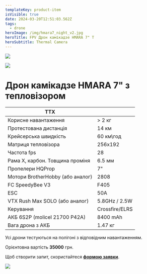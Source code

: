 ```yaml
---
templateKey: product-item
isVisible: true
date: 2024-03-20T12:51:03.562Z
tags:
  - drone
heroImage: /img/hmara7_night_v2.jpg
heroTitle: FPV Дрон камікадзе HMARA 7" T
heroSubtitle: Thermal Camera
---
```

![](/img/hmara7_night.jpg)

![](/img/img-20240327-wa0001.jpg)

# Дрон камікадзе HMARA 7" з тепловізором

| **ТТХ**                          |                |
| -------------------------------- | -------------- |
| Корисне навантаження             | \> 2 кг        |
| Протестована дистанція           | 14 км          |
| Крейсерська швидкість            | 60 км\год      |
| Матриця тепловізора              | 256x192        |
| Частота fps                      | 28             |
| Р﻿ама Х, карбон. Товщина проміня | 6.5 мм         |
| Пропелери HQProp                 | 7"             |
| Мотори BrotherHobby (або аналог) | 2808           |
| FC SpeedyBee V3                  | F405           |
| ESC                              | 50A            |
| ﻿VTX Rush Max SOLO (або аналог)  | 5.8GHz / 2.5W  |
| ﻿Керування                       | Crossfire/ELRS |
| АКБ 6S2P (molicel 21700 P42A)    | 8400 mAh       |
| Вага дрона з АКБ                 | 1.47 кг        |

Усі дрони тестуються на полігоні з відповідним навантаженням.

Орієнтовна вартість **35000** грн.

Щоб створити запит, скористайтеся <a href="https://docs.google.com/forms/d/e/1FAIpQLSflTILqQ9CENT9xGsnn4Ke6l-D-2m2yaclV2jH2pzXmjGk51w/viewform" target="_blank" rel="noopener noreferrer">**формою заявки**</a>.

![](/img/hmara7_night_2.jpg)

![]()